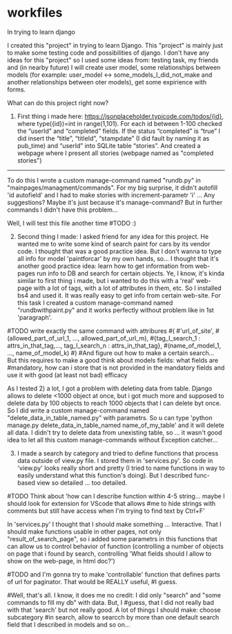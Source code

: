 # workfiles
In trying to learn django

I created this "project" in trying to learn Django. 
This "project" is mainly just to make some testing code and possibilities of django. 
I don't have any ideas for this "project" so I used some ideas from: testing task, my friends and (in nearby future) I will create user model, some relationships between models (for example: user_model <-> some_models_I_did_not_make and another relationships between oter models), get some expirience with forms.

What can do this project right now?
1) First thing i made here:
https://jsonplaceholder.typicode.com/todos/{id}, where type({id})=int in range(1,101). For each id between 1-100 checked the “userId” and “completed” fields.
If the status “completed” is “true” I did insert the “title”, “titleId”, “stampdate” (I did fault by naming it as pub_time) and “userId”  into SQLite table “stories”. And created a webpage where I present all stories (webpage named as "completed stories")

--------------------------------------------------------------------------------------------------------------------------
To do this I wrote a custom manage-command named "rundb.py" in "mainpages/managment/commands". For my big surprise, it didn't autofill 'id autofield' and I had to make stories with increment-parametr 'i' ... Any suggestions? Maybe it's just because it's manage-command? But in further commands I didn't have this problem... 

Well, I will test this file another time #TODO :)

2) Second thing I made:
I asked friend for any idea for this project. He wanted me to write some kind of search paint for cars by its vendor code. I thought that was a good practice idea. But I don't wanna to type all info for model 'paintforcar' by my own hands, so... I thought that it's another good practice idea: learn how to get information from web-pages run info to DB and search for certain objects. Ye, I know, it's kinda similar to first thing i made, but i wanted to do this with a 'real' web-page with a lot of tags, with a lot of attributes in them, etc. So I installed bs4 and used it. It was really easy to get info from certain web-site. For this task I created a custom manage-command named "rundbwithpaint.py" and it works perfectly without problem like in 1st 'paragraph'.

#TODO write exactly the same command with attribures 
#(
#'url_of_site', 
#(allowed_part_of_url_1, ..., allowed_part_of_url_m),
#{tag_I_search_1 : attrs_in_that_tag,..., tag_I_search_n : attrs_in_that_tag}, 
#(name_of_model_1, ..., name_of_model_k) 
#)
#And figure out how to make a certain search... But this requires to make a good think about models fields: what fields are #mandatory,  how can i store that is not provided in the mandatory fields and use it with good (at least not bad) efficacy

As I tested 2) a lot, I got a problem with deleting data from table. Django allows to delete <1000 object at once, but i got much more and supposed to delete data by 100 objects to reach 1000 objects that I can delete byt once. So I did write a custom manage-command named "delete_data_in_table_named.py" with parametrs. So u can type 'python manage.py delete_data_in_table_named name_of_my_table' and it will delete all data. I didn't try to delete data from unexisting table, so ... it wasn't good idea to let all this custom manage-commands without Exception catcher...

3) I made a search by category and tried to define functions that process data outside of view.py file. I stored them in 'services.py'. So code in 'view.py' looks really short and pretty (I tried to name functions in way to easily understand what this function's doing). But I described func-based view so detailed ... too detailed. 

#TODO Think about 'how can I describe function within 4-5 string... maybe I should look for extension for VScode that allows #me to hide strings with comments but still have access when I'm trying to find text by Ctrl+F'

In 'services.py' I thought that I should make something ... Interactive. That I should make functions usable in other pages, not only "result_of_search_page", so i added some parametrs in this functions that can allow us to control behavior of function (controlling a number of objects on page that i found by search, controlling 'What fields should I allow to show on the web-page, in html doc?')

#TODO and I'm gonna try to make 'controllable' function that defines parts of url for paginator. That would be REALLY useful, #I guess.

#Well, that's all. I know, it does me no credit: I did only "search" and "some commands to fill my db" with data. But, I #guess, that I did not really bad with that 'search' but not really good. A lot of things I should make: choose subcategory #in search, allow to searcch by more than one default search field that I described in models and so on...
